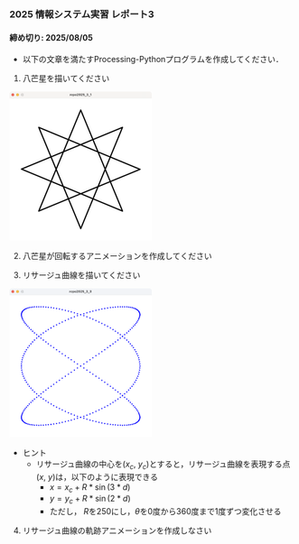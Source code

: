 ### 2025 情報システム実習 レポート3
#### 締め切り: 2025/08/05
- 以下の文章を満たすProcessing-Pythonプログラムを作成してください．

1. 八芒星を描いてください
<img src="./fig/2025repo3-1.png" width="50%">

2. 八芒星が回転するアニメーションを作成してください
   
3. リサージュ曲線を描いてください
<img src="./fig/2025repo3-3.png" width="50%">

- ヒント
  - リサージュ曲線の中心を($x_c$, $y_c$)とすると，リサージュ曲線を表現する点($x$, $y$)は，以下のように表現できる
    - $x = x_c + R * \sin(3 * d)$
    - $y = y_c + R * \sin(2 * d)$
    - ただし， $R$を250にし，$\theta$を0度から360度まで1度ずつ変化させる

4. リサージュ曲線の軌跡アニメーションを作成しなさい

